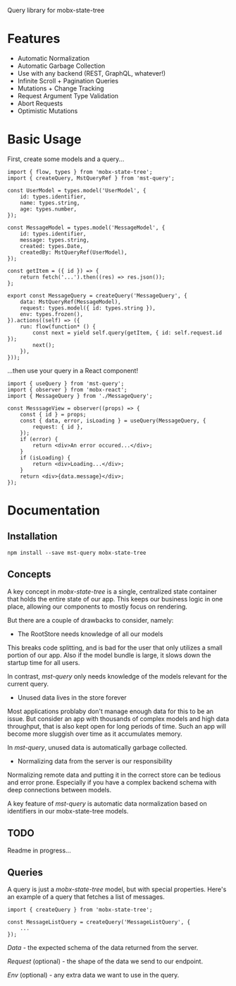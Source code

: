 Query library for mobx-state-tree

# Features

-   Automatic Normalization
-   Automatic Garbage Collection
-   Use with any backend (REST, GraphQL, whatever!)
-   Infinite Scroll + Pagination Queries
-   Mutations + Change Tracking
-   Request Argument Type Validation
-   Abort Requests
-   Optimistic Mutations

# Basic Usage

First, create some models and a query...

```tsx
import { flow, types } from 'mobx-state-tree';
import { createQuery, MstQueryRef } from 'mst-query';

const UserModel = types.model('UserModel', {
    id: types.identifier,
    name: types.string,
    age: types.number,
});

const MessageModel = types.model('MessageModel', {
    id: types.identifier,
    message: types.string,
    created: types.Date,
    createdBy: MstQueryRef(UserModel),
});

const getItem = ({ id }) => {
    return fetch('...').then((res) => res.json());
};

export const MessageQuery = createQuery('MessageQuery', {
    data: MstQueryRef(MessageModel),
    request: types.model({ id: types.string }),
    env: types.frozen(),
}).actions((self) => ({
    run: flow(function* () {
        const next = yield self.query(getItem, { id: self.request.id });
        next();
    }),
}));
```

...then use your query in a React component!

```tsx
import { useQuery } from 'mst-query';
import { observer } from 'mobx-react';
import { MessageQuery } from './MessageQuery';

const MesssageView = observer((props) => {
    const { id } = props;
    const { data, error, isLoading } = useQuery(MessageQuery, {
        request: { id },
    });
    if (error) {
        return <div>An error occured...</div>;
    }
    if (isLoading) {
        return <div>Loading...</div>;
    }
    return <div>{data.message}</div>;
});
```

# Documentation

## Installation

```
npm install --save mst-query mobx-state-tree
```

## Concepts

A key concept in <i>mobx-state-tree</i> is a single, centralized state container that holds the entire state of our app. This keeps our business logic in one place, allowing our components to mostly focus on rendering.

But there are a couple of drawbacks to consider, namely:

-   The RootStore needs knowledge of all our models

This breaks code splitting, and is bad for the user that only utilizes a small portion of our app. Also if the model bundle is large, it slows down the startup time for all users.

In contrast, <i>mst-query</i> only needs knowledge of the models relevant for the current query.

-   Unused data lives in the store forever

Most applications problaby don't manage enough data for this to be an issue. But consider an app with thousands of complex models and high data throughput, that is also kept open for long periods of time. Such an app will become more sluggish over time as it accumulates memory.

In <i>mst-query</i>, unused data is automatically garbage collected.

-   Normalizing data from the server is our responsibility

Normalizing remote data and putting it in the correct store can be tedious and error prone. Especially if you have a complex backend schema with deep connections between models.

A key feature of <i>mst-query</i> is automatic data normalization based on identifiers in our mobx-state-tree models.

## TODO
Readme in progress...

## Queries

A query is just a <i>mobx-state-tree</i> model, but with special properties. Here's an example of a query that fetches a list of messages.

```tsx
import { createQuery } from 'mobx-state-tree';

const MessageListQuery = createQuery('MessageListQuery', {
    ...
});
```

<i>Data</i> - the expected schema of the data returned from the server. 

<i>Request</i> (optional) - the shape of the data we send to our endpoint. 

<i>Env</i> (optional) - any extra data we want to use in the query.
